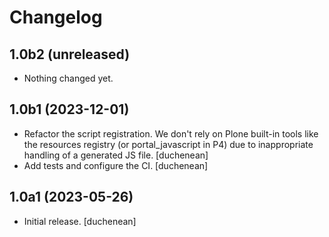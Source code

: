 # Changelog


## 1.0b2 (unreleased)

- Nothing changed yet.


## 1.0b1 (2023-12-01)

- Refactor the script registration. We don't rely on Plone built-in tools like
  the resources registry (or portal_javascript in P4) due to inappropriate
  handling of a generated JS file.
  [duchenean]
- Add tests and configure the CI.
  [duchenean]


## 1.0a1 (2023-05-26)

- Initial release.
  [duchenean]
